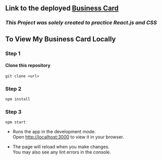 ## Link to the deployed [Business Card](https://manan-dev.netlify.app)

### _This Project was solely created to practice React.js and CSS_

## To View My Business Card Locally

### Step 1

#### Clone this repository

    git clone <url>

### Step 2

    npm install

### Step 3

    npm start

-   Runs the app in the development mode.\
     Open [http://localhost:3000](http://localhost:3000) to view it in your browser.

-   The page will reload when you make changes.\
     You may also see any lint errors in the console.
